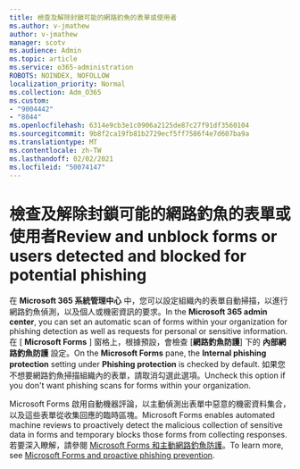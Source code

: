 ```yaml
---
title: 檢查及解除封鎖可能的網路釣魚的表單或使用者
ms.author: v-jmathew
author: v-jmathew
manager: scotv
ms.audience: Admin
ms.topic: article
ms.service: o365-administration
ROBOTS: NOINDEX, NOFOLLOW
localization_priority: Normal
ms.collection: Adm_O365
ms.custom:
- "9004442"
- "8044"
ms.openlocfilehash: 6314e9cb3e1c0906a2125de87c27f91df3560104
ms.sourcegitcommit: 9b8f2ca19fb81b2729ecf5ff7586f4e7d607ba9a
ms.translationtype: MT
ms.contentlocale: zh-TW
ms.lasthandoff: 02/02/2021
ms.locfileid: "50074147"
---
```

# <a name="review-and-unblock-forms-or-users-detected-and-blocked-for-potential-phishing"></a><span data-ttu-id="554ff-102">檢查及解除封鎖可能的網路釣魚的表單或使用者</span><span class="sxs-lookup"><span data-stu-id="554ff-102">Review and unblock forms or users detected and blocked for potential phishing</span></span>

<span data-ttu-id="554ff-103">在 **Microsoft 365 系統管理中心** 中，您可以設定組織內的表單自動掃描，以進行網路釣魚偵測，以及個人或機密資訊的要求。</span><span class="sxs-lookup"><span data-stu-id="554ff-103">In the **Microsoft 365 admin center**, you can set an automatic scan of forms within your organization for phishing detection as well as requests for personal or sensitive information.</span></span> <span data-ttu-id="554ff-104">在 [ **Microsoft Forms** ] 窗格上，根據預設，會檢查 [**網路釣魚防護**] 下的 **內部網路釣魚防護** 設定。</span><span class="sxs-lookup"><span data-stu-id="554ff-104">On the **Microsoft Forms** pane, the **Internal phishing protection** setting under **Phishing protection** is checked by default.</span></span> <span data-ttu-id="554ff-105">如果您不想要網路釣魚掃描組織內的表單，請取消勾選此選項。</span><span class="sxs-lookup"><span data-stu-id="554ff-105">Uncheck this option if you don't want phishing scans for forms within your organization.</span></span>

<span data-ttu-id="554ff-106">Microsoft Forms 啟用自動機器評論，以主動偵測出表單中惡意的機密資料集合，以及這些表單從收集回應的臨時區塊。</span><span class="sxs-lookup"><span data-stu-id="554ff-106">Microsoft Forms enables automated machine reviews to proactively detect the malicious collection of sensitive data in forms and temporary blocks those forms from collecting responses.</span></span> <span data-ttu-id="554ff-107">若要深入瞭解，請參閱 [Microsoft Forms 和主動網路釣魚防護](https://support.microsoft.com/office/microsoft-forms-and-proactive-phishing-prevention-b3950a20-296d-4e8e-96f5-594ced998a90)。</span><span class="sxs-lookup"><span data-stu-id="554ff-107">To learn more, see [Microsoft Forms and proactive phishing prevention](https://support.microsoft.com/office/microsoft-forms-and-proactive-phishing-prevention-b3950a20-296d-4e8e-96f5-594ced998a90).</span></span>
